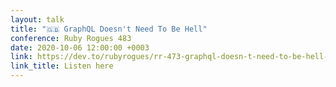 ```yaml
---
layout: talk
title: "🇬🇧 GraphQL Doesn't Need To Be Hell"
conference: Ruby Rogues 483
date: 2020-10-06 12:00:00 +0003
link: https://dev.to/rubyrogues/rr-473-graphql-doesn-t-need-to-be-hell-with-dmitry-tsepelev
link_title: Listen here
---
```

